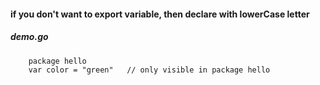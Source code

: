 #### if you don't want to export variable, then declare with lowerCase letter


##### demo.go

        package hello
        var color = "green"   // only visible in package hello
